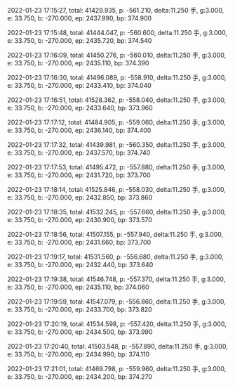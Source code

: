 2022-01-23 17:15:27, total: 41429.935, p: -561.210, delta:11.250 手, g:3.000, e: 33.750, b: -270.000, ep: 2437.990, bp: 374.900

2022-01-23 17:15:48, total: 41444.047, p: -560.600, delta:11.250 手, g:3.000, e: 33.750, b: -270.000, ep: 2435.720, bp: 374.540

2022-01-23 17:16:09, total: 41450.276, p: -560.010, delta:11.250 手, g:3.000, e: 33.750, b: -270.000, ep: 2435.110, bp: 374.390

2022-01-23 17:16:30, total: 41496.089, p: -558.910, delta:11.250 手, g:3.000, e: 33.750, b: -270.000, ep: 2433.410, bp: 374.040

2022-01-23 17:16:51, total: 41528.362, p: -558.040, delta:11.250 手, g:3.000, e: 33.750, b: -270.000, ep: 2433.640, bp: 373.960

2022-01-23 17:17:12, total: 41484.905, p: -559.060, delta:11.250 手, g:3.000, e: 33.750, b: -270.000, ep: 2436.140, bp: 374.400

2022-01-23 17:17:32, total: 41439.981, p: -560.350, delta:11.250 手, g:3.000, e: 33.750, b: -270.000, ep: 2437.570, bp: 374.740

2022-01-23 17:17:53, total: 41495.472, p: -557.880, delta:11.250 手, g:3.000, e: 33.750, b: -270.000, ep: 2431.720, bp: 373.700

2022-01-23 17:18:14, total: 41525.846, p: -558.030, delta:11.250 手, g:3.000, e: 33.750, b: -270.000, ep: 2432.850, bp: 373.860

2022-01-23 17:18:35, total: 41532.245, p: -557.660, delta:11.250 手, g:3.000, e: 33.750, b: -270.000, ep: 2430.900, bp: 373.570

2022-01-23 17:18:56, total: 41507.155, p: -557.940, delta:11.250 手, g:3.000, e: 33.750, b: -270.000, ep: 2431.660, bp: 373.700

2022-01-23 17:19:17, total: 41531.560, p: -556.680, delta:11.250 手, g:3.000, e: 33.750, b: -270.000, ep: 2432.440, bp: 373.640

2022-01-23 17:19:38, total: 41546.748, p: -557.370, delta:11.250 手, g:3.000, e: 33.750, b: -270.000, ep: 2435.110, bp: 374.060

2022-01-23 17:19:59, total: 41547.079, p: -556.860, delta:11.250 手, g:3.000, e: 33.750, b: -270.000, ep: 2433.700, bp: 373.820

2022-01-23 17:20:19, total: 41534.598, p: -557.420, delta:11.250 手, g:3.000, e: 33.750, b: -270.000, ep: 2434.500, bp: 373.990

2022-01-23 17:20:40, total: 41503.548, p: -557.890, delta:11.250 手, g:3.000, e: 33.750, b: -270.000, ep: 2434.990, bp: 374.110

2022-01-23 17:21:01, total: 41469.798, p: -559.960, delta:11.250 手, g:3.000, e: 33.750, b: -270.000, ep: 2434.200, bp: 374.270